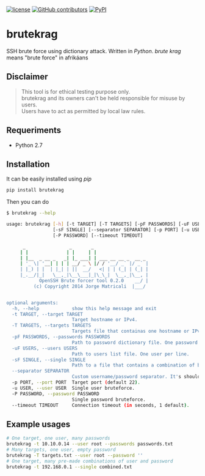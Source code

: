 [![license](https://img.shields.io/github/license/jorge-matricali/brutekrag.svg)](https://jorge-matricali.mit-license.org/2014-2017) [![GitHub contributors](https://img.shields.io/github/contributors/jorge-matricali/brutekrag.svg)](https://github.com/jorge-matricali/brutekrag/graphs/contributors)
[![PyPI](https://img.shields.io/pypi/dm/brutekrag.svg)](https://pypi.python.org/pypi/brutekrag)

# brutekrag
SSH brute force using dictionary attack. Written in _Python_.
_brute krag_ means "brute force" in afrikáans

## Disclaimer
>This tool is for ethical testing purpose only.   
>brutekrag and its owners can't be held responsible for misuse by users.   
>Users have to act as permitted by local law rules.

## Requeriments
* Python 2.7

## Installation
It can be easily installed using _pip_

```bash
pip install brutekrag
```
Then you can do
```bash
$ brutekrag --help

usage: brutekrag [-h] [-t TARGET] [-T TARGETS] [-pF PASSWORDS] [-uF USERS]
                 [-sF SINGLE] [--separator SEPARATOR] [-p PORT] [-u USER]
                 [-P PASSWORD] [--timeout TIMEOUT]

      _                _       _
     | |              | |     | |
     | |__  _ __ _   _| |_ ___| | ___ __ __ _  __ _
     | '_ \| '__| | | | __/ _ \ |/ / '__/ _` |/ _` |
     | |_) | |  | |_| | ||  __/   <| | | (_| | (_| |
     |_.__/|_|   \__,_|\__\___|_|\_\_|  \__,_|\__, |
            OpenSSH Brute forcer tool 0.2.0    __/ |
          (c) Copyright 2014 Jorge Matricali  |___/


optional arguments:
  -h, --help            show this help message and exit
  -t TARGET, --target TARGET
                        Target hostname or IPv4.
  -T TARGETS, --targets TARGETS
                        Targets file that containas one hostname or IPv4 per line.
  -pF PASSWORDS, --passwords PASSWORDS
                        Path to password dictionary file. One password per line.
  -uF USERS, --users USERS
                        Path to users list file. One user per line.
  -sF SINGLE, --single SINGLE
                        Path to a file that contains a combination of both username and password. One combination per line, separated by space character by default.
  --separator SEPARATOR
                        Custom username/password separator. It's should be used in conjunction with -sF.
  -p PORT, --port PORT  Target port (default 22).
  -u USER, --user USER  Single user bruteforce.
  -P PASSWORD, --password PASSWORD
                        Single password bruteforce.
  --timeout TIMEOUT     Connection timeout (in seconds, 1 default).
```

## Example usages
```bash
# One target, one user, many passwords
brutekrag -t 10.10.0.14 --user root --passwords passwords.txt
# Many targets, one user, empty password
brutekrag -T targets.txt --user root --password ''
# One target, many pre-made combinations of user and password
brutekrag -t 192.168.0.1 --single combined.txt
```
